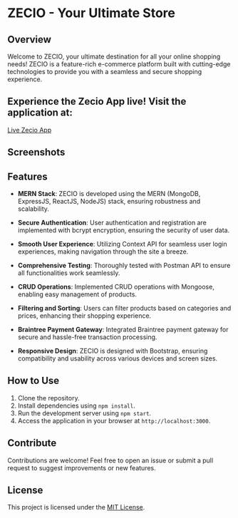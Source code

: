 # ZECIO - Your Ultimate Store

## Overview

Welcome to ZECIO, your ultimate destination for all your online shopping needs! ZECIO is a feature-rich e-commerce platform built with cutting-edge technologies to provide you with a seamless and secure shopping experience.

## Experience the Zecio App live! Visit the application at:

[Live Zecio App](https://zecio.cyclic.app/)

## Screenshots



## Features

- **MERN Stack**: ZECIO is developed using the MERN (MongoDB, ExpressJS, ReactJS, NodeJS) stack, ensuring robustness and scalability.
  
- **Secure Authentication**: User authentication and registration are implemented with bcrypt encryption, ensuring the security of user data.

- **Smooth User Experience**: Utilizing Context API for seamless user login experiences, making navigation through the site a breeze.

- **Comprehensive Testing**: Thoroughly tested with Postman API to ensure all functionalities work seamlessly.

- **CRUD Operations**: Implemented CRUD operations with Mongoose, enabling easy management of products.

- **Filtering and Sorting**: Users can filter products based on categories and prices, enhancing their shopping experience.

- **Braintree Payment Gateway**: Integrated Braintree payment gateway for secure and hassle-free transaction processing.

- **Responsive Design**: ZECIO is designed with Bootstrap, ensuring compatibility and usability across various devices and screen sizes.

## How to Use

1. Clone the repository.
2. Install dependencies using `npm install`.
3. Run the development server using `npm start`.
4. Access the application in your browser at `http://localhost:3000`.

## Contribute

Contributions are welcome! Feel free to open an issue or submit a pull request to suggest improvements or new features.

## License

This project is licensed under the [MIT License](LICENSE).
